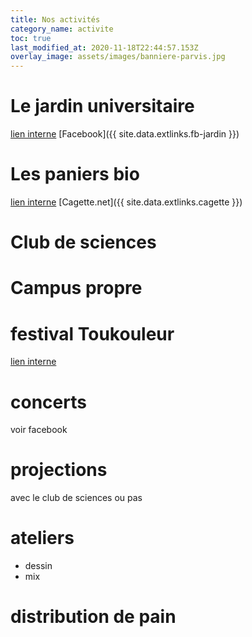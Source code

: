 ```yaml
---
title: Nos activités
category_name: activite
toc: true
last_modified_at: 2020-11-18T22:44:57.153Z
overlay_image: assets/images/banniere-parvis.jpg
---
```

# Le jardin universitaire

[lien interne](/luminy/jardin/)
[Facebook]({{ site.data.extlinks.fb-jardin }})

# Les paniers bio

[lien interne](/luminy/paniers/)
[Cagette.net]({{ site.data.extlinks.cagette }})

# Club de sciences

# Campus propre

# festival Toukouleur

[lien interne](toukouleur/)

# concerts
voir facebook

# projections
avec le club de sciences ou pas

# ateliers
  - dessin
  - mix

# distribution de pain
